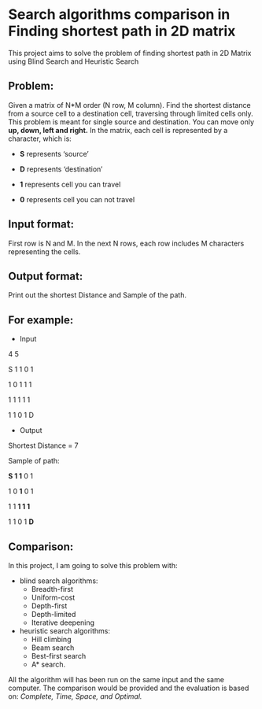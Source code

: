 # Search algorithms comparison in Finding shortest path in 2D matrix
This project aims to solve the problem of finding shortest path in 2D Matrix using Blind Search and Heuristic Search


## Problem: 
Given a matrix of N*M order (N row, M column). Find the shortest distance from a source cell to a destination cell, traversing through limited cells only. This problem is meant for single source and destination. You can move only **up, down, left and right.** In the matrix, each cell is represented by a character, which is:

*  **S** represents ‘source’

*  **D** represents ‘destination’

* **1** represents cell you can travel

* **0** represents cell you can not travel

## Input format: 
First row is N and M. In the next N rows, each row includes M characters representing the cells.  

## Output format: 
Print out the shortest Distance and Sample of the path.

## For example:
* Input

4 5

S 1 1 0 1

1 0 1 1 1

1 1 1 1 1

1 1 0 1 D

* Output

Shortest Distance = 7

Sample of path:

**S 1 1** 0 1

1 0 **1** 0 1

1 1 **1 1 1**

1 1 0 1 **D**

## Comparison: 
In this project, I am going to solve this problem with:
* blind search algorithms:
  * Breadth-first
  * Uniform-cost
  * Depth-first
  * Depth-limited
  * Iterative deepening
* heuristic search algorithms: 
  * Hill climbing
  * Beam search
  * Best-first search 
  * A* search. 
  
All the algorithm will has been run on the same input and the same computer. The comparison would be provided and the evaluation is based on: *Complete, Time, Space, and Optimal.*

